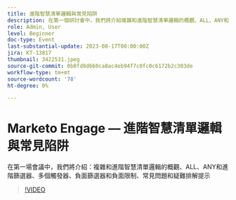 ```yaml
---
title: 進階智慧清單邏輯與常見陷阱
description: 在第一個研討會中，我們將介紹複雜和進階智慧清單邏輯的概觀、ALL、ANY和進階篩選器、多個觸發器、負面篩選器和負面限制、常見問題和疑難排解提示
role: Admin, User
level: Beginner
doc-type: Event
last-substantial-update: 2023-08-17T00:00:00Z
jira: KT-13817
thumbnail: 3422531.jpeg
source-git-commit: 0b0fd8d660ca8ac4eb94f7c0fc0c6172b2c303de
workflow-type: tm+mt
source-wordcount: '78'
ht-degree: 0%

---
```



# Marketo Engage — 進階智慧清單邏輯與常見陷阱

在第一場會議中，我們將介紹：複雜和進階智慧清單邏輯的概觀、ALL、ANY和進階篩選器、多個觸發器、負面篩選器和負面限制、常見問題和疑難排解提示

>[!VIDEO](https://video.tv.adobe.com/v/3422531/?learn=on)
